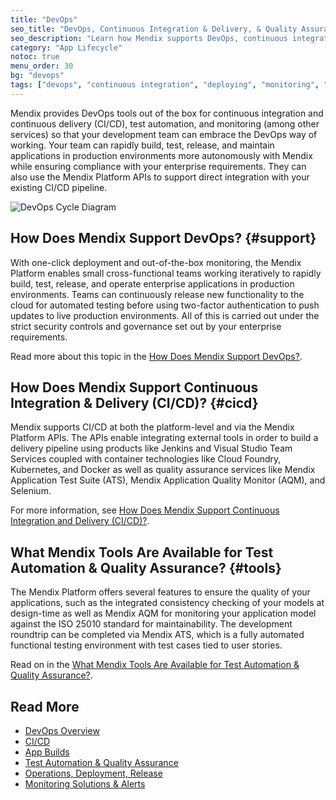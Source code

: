 ```yaml
---
title: "DevOps"
seo_title: "DevOps, Continuous Integration & Delivery, & Quality Assurance Tools in Mendix"
seo_description: "Learn how Mendix supports DevOps, continuous integration & delivery (CI/CD), test automation & quality assurance for the application development lifecycle."
category: "App Lifecycle"
notoc: true
menu_order: 30
bg: "devops"
tags: ["devops", "continuous integration", "deploying", "monitoring", "apm", "datadog", "new relic", "appdynamics"]
---
```


Mendix provides DevOps tools out of the box for continuous integration and continuous delivery (CI/CD), test automation, and monitoring (among other services) so that your development team can embrace the DevOps way of working. Your team can rapidly build, test, release, and maintain applications in production environments more autonomously with Mendix while ensuring compliance with your enterprise requirements. They can also use the Mendix Platform APIs to support direct integration with your existing CI/CD pipeline.

![DevOps Cycle Diagram](attachments/devops-cycle.png)

## How Does Mendix Support DevOps? {#support}

With one-click deployment and out-of-the-box monitoring, the Mendix Platform enables small cross-functional teams working iteratively to rapidly build, test, release, and operate enterprise applications in production environments. Teams can continuously release new functionality to the cloud for automated testing before using two-factor authentication to push updates to live production environments. All of this is carried out under the strict security controls and governance set out by your enterprise requirements.

Read more about this topic in the [How Does Mendix Support DevOps?](devops-overview#support-devops).

## How Does Mendix Support Continuous Integration & Delivery (CI/CD)? {#cicd}

Mendix supports CI/CD at both the platform-level and via the Mendix Platform APIs. The APIs enable integrating external tools in order to build a delivery pipeline using products like Jenkins and Visual Studio Team Services coupled with container technologies like Cloud Foundry, Kubernetes, and Docker as well as quality assurance services like Mendix Application Test Suite (ATS), Mendix Application Quality Monitor (AQM), and Selenium.

For more information, see [How Does Mendix Support Continuous Integration and Delivery (CI/CD)?](cicd#support-cicd).

## What Mendix Tools Are Available for Test Automation & Quality Assurance? {#tools}

The Mendix Platform offers several features to ensure the quality of your applications, such as the integrated consistency checking of your models at design-time as well as Mendix AQM for monitoring your application model against the ISO 25010 standard for maintainability. The development roundtrip can be completed via Mendix ATS, which is a fully automated functional testing environment with test cases tied to user stories.

Read on in the [What Mendix Tools Are Available for Test Automation & Quality Assurance?](test-automation-qa#qa-tools).

## Read More

* [DevOps Overview](devops-overview)
* [CI/CD](cicd)
* [App Builds](app-build)
* [Test Automation & Quality Assurance](test-automation-qa)
* [Operations, Deployment, Release](ops-deployment-release)
* [Monitoring Solutions & Alerts](monitoring-alerts)
